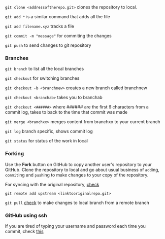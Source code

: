 `git clone <addressoftherepo.git>` clones the repository to local.

`git add *` is a similar command that adds all the file

`git add filename.xyz` tracks a file

`git commit -m "message"` for commiting the changes

`git push` to send changes to git repository

### Branches

`git branch` to list all the local branches

`git checkout` for switching branches

`git checkout -b <branchnew>` creates a new branch called branchnew

`git checkout <branchab>` takes you to branchab

`git checkout <######>` where ###### are the first 6 characters from a commit log, takes to back to the time that commit was made

`git merge <branchxx>` merges content from branchxx to your current branch

`git log` branch specific, shows commit log

`git status` for status of the work in local

### Forking

Use the **Fork** button on GitHub to copy another user's repository to your GitHub. Clone the repository to local and go about usual business of `add`ing, `commit`ing and `push`ing to make changes to your copy of the repository.

For syncing with the original repository, [check](https://git-scm.com/docs/git-remote)

`git remote add upstream <linktooriginalrepo.git>`

`git pull` [check](https://git-scm.com/docs/git-pull) to make changes to local branch from a remote branch

### GitHub using ssh

If you are tired of typing your username and password each time you commit, check [this](https://help.github.com/en/github/authenticating-to-github/connecting-to-github-with-ssh)
